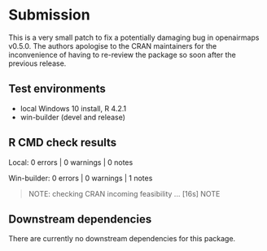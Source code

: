 # Submission

This is a very small patch to fix a potentially damaging bug in openairmaps v0.5.0. The authors apologise to the CRAN maintainers for the inconvenience of having to re-review the package so soon after the previous release.

## Test environments

* local Windows 10 install, R 4.2.1
* win-builder (devel and release)

## R CMD check results

Local: 0 errors | 0 warnings | 0 notes

Win-builder: 0 errors | 0 warnings | 1 notes

> NOTE: checking CRAN incoming feasibility ... [16s] NOTE

## Downstream dependencies

There are currently no downstream dependencies for this package.
